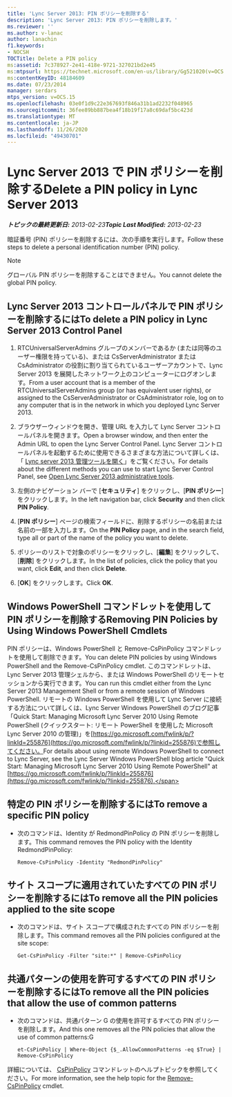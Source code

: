 ```yaml
---
title: 'Lync Server 2013: PIN ポリシーを削除する'
description: 'Lync Server 2013: PIN ポリシーを削除します。'
ms.reviewer: ''
ms.author: v-lanac
author: lanachin
f1.keywords:
- NOCSH
TOCTitle: Delete a PIN policy
ms:assetid: 7c378927-2e41-418e-9721-327021bd2e45
ms:mtpsurl: https://technet.microsoft.com/en-us/library/Gg521020(v=OCS.15)
ms:contentKeyID: 48184609
ms.date: 07/23/2014
manager: serdars
mtps_version: v=OCS.15
ms.openlocfilehash: 03e0f1d9c22e367693f846a31b1ad2232f048965
ms.sourcegitcommit: 36fee89bb887bea4f18b19f17a8c69daf5bc423d
ms.translationtype: MT
ms.contentlocale: ja-JP
ms.lasthandoff: 11/26/2020
ms.locfileid: "49430701"
---
```

# <a name="delete-a-pin-policy-in-lync-server-2013"></a><span data-ttu-id="35868-103">Lync Server 2013 で PIN ポリシーを削除する</span><span class="sxs-lookup"><span data-stu-id="35868-103">Delete a PIN policy in Lync Server 2013</span></span>

<div data-xmlns="http://www.w3.org/1999/xhtml">

<div class="topic" data-xmlns="http://www.w3.org/1999/xhtml" data-msxsl="urn:schemas-microsoft-com:xslt" data-cs="https://msdn.microsoft.com/">

<div data-asp="https://msdn2.microsoft.com/asp">



</div>

<div id="mainSection">

<div id="mainBody"><span data-ttu-id="35868-104">

<span> </span></span><span class="sxs-lookup"><span data-stu-id="35868-104">

<span> </span></span></span>

<span data-ttu-id="35868-105">_**トピックの最終更新日:** 2013-02-23_</span><span class="sxs-lookup"><span data-stu-id="35868-105">_**Topic Last Modified:** 2013-02-23_</span></span>

<span data-ttu-id="35868-106">暗証番号 (PIN) ポリシーを削除するには、次の手順を実行します。</span><span class="sxs-lookup"><span data-stu-id="35868-106">Follow these steps to delete a personal identification number (PIN) policy.</span></span>

<div>


> [!NOTE]  
> <span data-ttu-id="35868-107">グローバル PIN ポリシーを削除することはできません。</span><span class="sxs-lookup"><span data-stu-id="35868-107">You cannot delete the global PIN policy.</span></span>



</div>

<div>

## <a name="to-delete-a-pin-policy-in-lync-server-2013-control-panel"></a><span data-ttu-id="35868-108">Lync Server 2013 コントロールパネルで PIN ポリシーを削除するには</span><span class="sxs-lookup"><span data-stu-id="35868-108">To delete a PIN policy in Lync Server 2013 Control Panel</span></span>

1.  <span data-ttu-id="35868-109">RTCUniversalServerAdmins グループのメンバーであるか (または同等のユーザー権限を持っている)、または CsServerAdministrator または CsAdministrator の役割に割り当てられているユーザーアカウントで、Lync Server 2013 を展開したネットワーク上のコンピューターにログオンします。</span><span class="sxs-lookup"><span data-stu-id="35868-109">From a user account that is a member of the RTCUniversalServerAdmins group (or has equivalent user rights), or assigned to the CsServerAdministrator or CsAdministrator role, log on to any computer that is in the network in which you deployed Lync Server 2013.</span></span>

2.  <span data-ttu-id="35868-110">ブラウザーウィンドウを開き、管理 URL を入力して Lync Server コントロールパネルを開きます。</span><span class="sxs-lookup"><span data-stu-id="35868-110">Open a browser window, and then enter the Admin URL to open the Lync Server Control Panel.</span></span> <span data-ttu-id="35868-111">Lync Server コントロールパネルを起動するために使用できるさまざまな方法について詳しくは、「 [Lync server 2013 管理ツールを開く](lync-server-2013-open-lync-server-administrative-tools.md)」をご覧ください。</span><span class="sxs-lookup"><span data-stu-id="35868-111">For details about the different methods you can use to start Lync Server Control Panel, see [Open Lync Server 2013 administrative tools](lync-server-2013-open-lync-server-administrative-tools.md).</span></span>

3.  <span data-ttu-id="35868-112">左側のナビゲーション バーで [**セキュリティ**] をクリックし、[**PIN ポリシー**] をクリックします。</span><span class="sxs-lookup"><span data-stu-id="35868-112">In the left navigation bar, click **Security** and then click **PIN Policy**.</span></span>

4.  <span data-ttu-id="35868-113">[**PIN ポリシー**] ページの検索フィールドに、削除するポリシーの名前または名前の一部を入力します。</span><span class="sxs-lookup"><span data-stu-id="35868-113">On the **PIN Policy** page, and in the search field, type all or part of the name of the policy you want to delete.</span></span>

5.  <span data-ttu-id="35868-114">ポリシーのリストで対象のポリシーをクリックし、[**編集**] をクリックして、[**削除**] をクリックします。</span><span class="sxs-lookup"><span data-stu-id="35868-114">In the list of policies, click the policy that you want, click **Edit**, and then click **Delete**.</span></span>

6.  <span data-ttu-id="35868-115">[**OK**] をクリックします。</span><span class="sxs-lookup"><span data-stu-id="35868-115">Click **OK**.</span></span>

</div>

<div>

## <a name="removing-pin-policies-by-using-windows-powershell-cmdlets"></a><span data-ttu-id="35868-116">Windows PowerShell コマンドレットを使用して PIN ポリシーを削除する</span><span class="sxs-lookup"><span data-stu-id="35868-116">Removing PIN Policies by Using Windows PowerShell Cmdlets</span></span>

<span data-ttu-id="35868-117">PIN ポリシーは、Windows PowerShell と Remove-CsPinPolicy コマンドレットを使用して削除できます。</span><span class="sxs-lookup"><span data-stu-id="35868-117">You can delete PIN policies by using Windows PowerShell and the Remove-CsPinPolicy cmdlet.</span></span> <span data-ttu-id="35868-118">このコマンドレットは、Lync Server 2013 管理シェルから、または Windows PowerShell のリモートセッションから実行できます。</span><span class="sxs-lookup"><span data-stu-id="35868-118">You can run this cmdlet either from the Lync Server 2013 Management Shell or from a remote session of Windows PowerShell.</span></span> <span data-ttu-id="35868-119">リモートの Windows PowerShell を使用して Lync Server に接続する方法について詳しくは、Lync Server Windows PowerShell のブログ記事「Quick Start: Managing Microsoft Lync Server 2010 Using Remote PowerShell (クイックスタート: リモート PowerShell を使用した Microsoft Lync Server 2010 の管理)」を[https://go.microsoft.com/fwlink/p/?linkId=255876](https://go.microsoft.com/fwlink/p/?linkid=255876)で参照してください。</span><span class="sxs-lookup"><span data-stu-id="35868-119">For details about using remote Windows PowerShell to connect to Lync Server, see the Lync Server Windows PowerShell blog article "Quick Start: Managing Microsoft Lync Server 2010 Using Remote PowerShell" at [https://go.microsoft.com/fwlink/p/?linkId=255876](https://go.microsoft.com/fwlink/p/?linkid=255876).</span></span>

<div>

## <a name="to-remove-a-specific-pin-policy"></a><span data-ttu-id="35868-120">特定の PIN ポリシーを削除するには</span><span class="sxs-lookup"><span data-stu-id="35868-120">To remove a specific PIN policy</span></span>

  - <span data-ttu-id="35868-121">次のコマンドは、Identity が RedmondPinPolicy の PIN ポリシーを削除します。</span><span class="sxs-lookup"><span data-stu-id="35868-121">This command removes the PIN policy with the Identity RedmondPinPolicy:</span></span>
    
        Remove-CsPinPolicy -Identity "RedmondPinPolicy"

</div>

<div>

## <a name="to-remove-all-the-pin-policies-applied-to-the-site-scope"></a><span data-ttu-id="35868-122">サイト スコープに適用されていたすべての PIN ポリシーを削除するには</span><span class="sxs-lookup"><span data-stu-id="35868-122">To remove all the PIN policies applied to the site scope</span></span>

  - <span data-ttu-id="35868-123">次のコマンドは、サイト スコープで構成されたすべての PIN ポリシーを削除します。</span><span class="sxs-lookup"><span data-stu-id="35868-123">This command removes all the PIN policies configured at the site scope:</span></span>
    
        Get-CsPinPolicy -Filter "site:*" | Remove-CsPinPolicy

</div>

<div>

## <a name="to-remove-all-the-pin-policies-that-allow-the-use-of-common-patterns"></a><span data-ttu-id="35868-124">共通パターンの使用を許可するすべての PIN ポリシーを削除するには</span><span class="sxs-lookup"><span data-stu-id="35868-124">To remove all the PIN policies that allow the use of common patterns</span></span>

  - <span data-ttu-id="35868-125">次のコマンドは、共通パターン G の使用を許可するすべての PIN ポリシーを削除します。</span><span class="sxs-lookup"><span data-stu-id="35868-125">And this one removes all the PIN policies that allow the use of common patterns:G</span></span>
    
        et-CsPinPolicy | Where-Object {$_.AllowCommonPatterns -eq $True} | Remove-CsPinPolicy

</div>

<span data-ttu-id="35868-126">詳細については、 [CsPinPolicy](https://docs.microsoft.com/powershell/module/skype/Remove-CsPinPolicy) コマンドレットのヘルプトピックを参照してください。</span><span class="sxs-lookup"><span data-stu-id="35868-126">For more information, see the help topic for the [Remove-CsPinPolicy](https://docs.microsoft.com/powershell/module/skype/Remove-CsPinPolicy) cmdlet.</span></span>

<span data-ttu-id="35868-127"></div>

</div>

<span> </span>

</div>

</div>

</span><span class="sxs-lookup"><span data-stu-id="35868-127"></div>

</div>

<span> </span>

</div>

</div>

</span></span></div>

